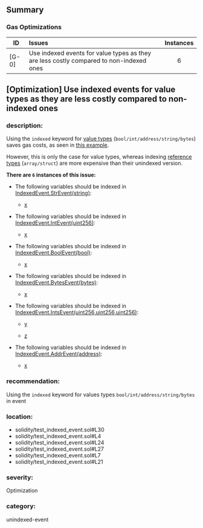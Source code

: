 ## Summary 

### Gas Optimizations

|ID|Issues|Instances|
|---|:---|:---:|
| [G-0] | Use indexed events for value types as they are less costly compared to non-indexed ones | 6 |



## [Optimization] Use indexed events for value types as they are less costly compared to non-indexed ones

### description:

Using the `indexed` keyword for [value types](https://docs.soliditylang.org/en/v0.8.20/types.html#value-types) (`bool/int/address/string/bytes`) saves gas costs, as seen in [this example](https://gist.github.com/0xxfu/c292a65ecb61cae6fd2090366ea0877e).

However, this is only the case for value types, whereas indexing [reference types](https://docs.soliditylang.org/en/v0.8.20/types.html#reference-types) (`array/struct`) are more expensive than their unindexed version.


**There are `6` instances of this issue:**

- The following variables should be indexed in [IndexedEvent.StrEvent(string)](solidity/test_indexed_event.sol#L30):

	- [x](solidity/test_indexed_event.sol#L30)

- The following variables should be indexed in [IndexedEvent.IntEvent(uint256)](solidity/test_indexed_event.sol#L4):

	- [x](solidity/test_indexed_event.sol#L4)

- The following variables should be indexed in [IndexedEvent.BoolEvent(bool)](solidity/test_indexed_event.sol#L24):

	- [x](solidity/test_indexed_event.sol#L24)

- The following variables should be indexed in [IndexedEvent.BytesEvent(bytes)](solidity/test_indexed_event.sol#L27):

	- [x](solidity/test_indexed_event.sol#L27)

- The following variables should be indexed in [IndexedEvent.IntsEvent(uint256,uint256,uint256)](solidity/test_indexed_event.sol#L7):

	- [y](solidity/test_indexed_event.sol#L7)

	- [z](solidity/test_indexed_event.sol#L7)

- The following variables should be indexed in [IndexedEvent.AddrEvent(address)](solidity/test_indexed_event.sol#L21):

	- [x](solidity/test_indexed_event.sol#L21)


### recommendation:

Using the `indexed` keyword for values types `bool/int/address/string/bytes` in event


### location:
- solidity/test_indexed_event.sol#L30
- solidity/test_indexed_event.sol#L4
- solidity/test_indexed_event.sol#L24
- solidity/test_indexed_event.sol#L27
- solidity/test_indexed_event.sol#L7
- solidity/test_indexed_event.sol#L21

### severity:
Optimization

### category:
unindexed-event
